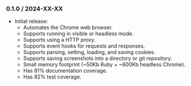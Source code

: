 ### 0.1.0 / 2024-XX-XX

* Initial release:
  * Automates the Chrome web browser.
  * Supports running in visible or headless mode.
  * Supports using a HTTP proxy.
  * Supports event hooks for requests and responses.
  * Supports parsing, setting, loading, and saving cookies.
  * Supports saving screenshots into a directory or git repository.
  * Small memory footprint (~50Kb Ruby + ~600Kb headless Chrome).
  * Has 81% documentation coverage.
  * Has 82% test coverage.

